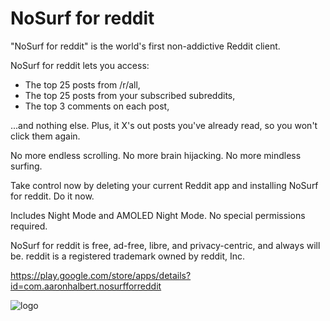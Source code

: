 # NoSurf for reddit
"NoSurf for reddit" is the world's first non-addictive Reddit client.

NoSurf for reddit lets you access:

- The top 25 posts from /r/all,
- The top 25 posts from your subscribed subreddits,
- The top 3 comments on each post,

...and nothing else. Plus, it X's out posts you've already read, so you won't click them again.

No more endless scrolling. 
No more brain hijacking.
No more mindless surfing.

Take control now by deleting your current Reddit app and installing NoSurf for reddit. Do it now.

Includes Night Mode and AMOLED Night Mode. No special permissions required. 

NoSurf for reddit is free, ad-free, libre, and privacy-centric, and always will be. reddit is a registered trademark owned by reddit, Inc.

https://play.google.com/store/apps/details?id=com.aaronhalbert.nosurfforreddit

![logo](https://github.com/ajh3/NoSurfForReddit/blob/master/web_hi_res_512.png "logo")
